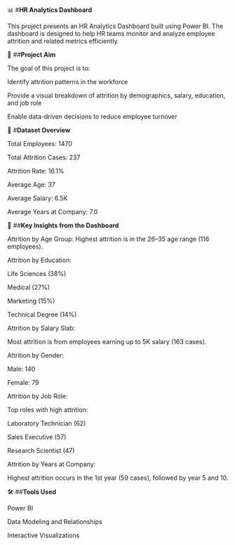📊 #**HR Analytics Dashboard**

This project presents an HR Analytics Dashboard built using Power BI. The dashboard is designed to help HR teams monitor and analyze employee attrition and related metrics efficiently.

🚀 ##**Project Aim**

The goal of this project is to:

Identify attrition patterns in the workforce

Provide a visual breakdown of attrition by demographics, salary, education, and job role

Enable data-driven decisions to reduce employee turnover

📁 #**Dataset Overview**

Total Employees: 1470

Total Attrition Cases: 237

Attrition Rate: 16.1%

Average Age: 37

Average Salary: 6.5K

Average Years at Company: 7.0

📌 ##**Key Insights from the Dashboard**

Attrition by Age Group: Highest attrition is in the 26–35 age range (116 employees).

Attrition by Education: 

Life Sciences (38%)

Medical (27%)

Marketing (15%)

Technical Degree (14%)

Attrition by Salary Slab:

Most attrition is from employees earning up to 5K salary (163 cases).

Attrition by Gender:

Male: 140

Female: 79

Attrition by Job Role:

Top roles with high attrition:

Laboratory Technician (62)

Sales Executive (57)

Research Scientist (47)

Attrition by Years at Company:

Highest attrition occurs in the 1st year (59 cases), followed by year 5 and 10.

🛠️ ##**Tools Used**

Power BI

Data Modeling and Relationships

Interactive Visualizations
